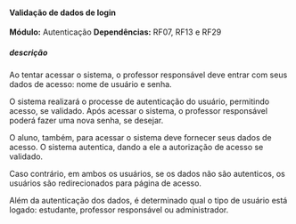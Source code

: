 #### Validação de dados de login 

**Módulo:** Autenticação
**Dependências:** RF07, RF13 e RF29
##### descrição
Ao tentar acessar o sistema, o professor responsável deve entrar com seus dados de acesso: nome de usuário e senha.

O sistema realizará o processe de autenticação do usuário, permitindo acesso, se validado.
Após acessar o sistema, o professor responsável poderá fazer uma nova senha, se desejar.

O aluno, também, para acessar o sistema deve fornecer seus dados de acesso. O sistema autentica, dando a ele a autorização de acesso se validado.

Caso contrário, em ambos os usuários, se os dados não são autenticos, os usuários são redirecionados para página de acesso.

Além da autenticação dos dados, é determinado qual o tipo de usuário está logado: estudante, professor responsável ou administrador.